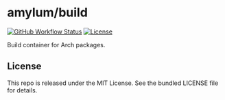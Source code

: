 amylum/build
=======

[![GitHub Workflow Status](https://img.shields.io/github/actions/workflow/status/amylum/build/build.yml?branch=main)](https://github.com/amylum/build/actions)
[![License](https://img.shields.io/github/license/amylum/build)](https://github.com/amylum/build/blob/master/LICENSE)

Build container for Arch packages.

## License

This repo is released under the MIT License. See the bundled LICENSE file for details.

